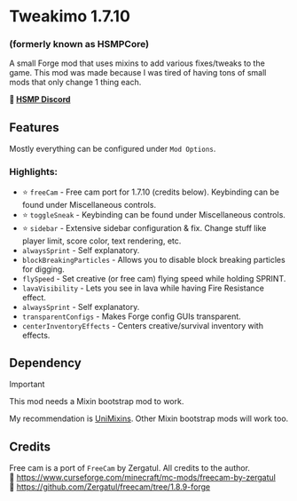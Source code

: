 # Tweakimo 1.7.10
### (formerly known as HSMPCore)
A small Forge mod that uses mixins to add various fixes/tweaks to the game. This mod was made because I was tired of having tons of small mods that only change 1 thing each.

<b>🔗 [HSMP Discord](https://discord.gg/4ySWkM2)</b>

## Features
Mostly everything can be configured under `Mod Options`.

### Highlights:
- ⭐ `freeCam` - Free cam port for 1.7.10 (credits below). Keybinding can be found under Miscellaneous controls.
- ⭐ `toggleSneak` - Keybinding can be found under Miscellaneous controls.
- ⭐ `sidebar` - Extensive sidebar configuration & fix. Change stuff like player limit, score color, text rendering, etc.
- `alwaysSprint` - Self explanatory.
- `blockBreakingParticles` - Allows you to disable block breaking particles for digging.
- `flySpeed` - Set creative (or free cam) flying speed while holding SPRINT.
- `lavaVisibility` - Lets you see in lava while having Fire Resistance effect.
- `alwaysSprint` - Self explanatory.
- `transparentConfigs` - Makes Forge config GUIs transparent.
- `centerInventoryEffects` - Centers creative/survival inventory with effects.

## Dependency
> [!IMPORTANT]
> This mod needs a Mixin bootstrap mod to work.

My recommendation is [UniMixins](https://modrinth.com/mod/unimixins). Other Mixin bootstrap mods will work too.

## Credits
Free cam is a port of `FreeCam` by Zergatul. All credits to the author.
<br>🔗 https://www.curseforge.com/minecraft/mc-mods/freecam-by-zergatul
<br>🔗 https://github.com/Zergatul/freecam/tree/1.8.9-forge